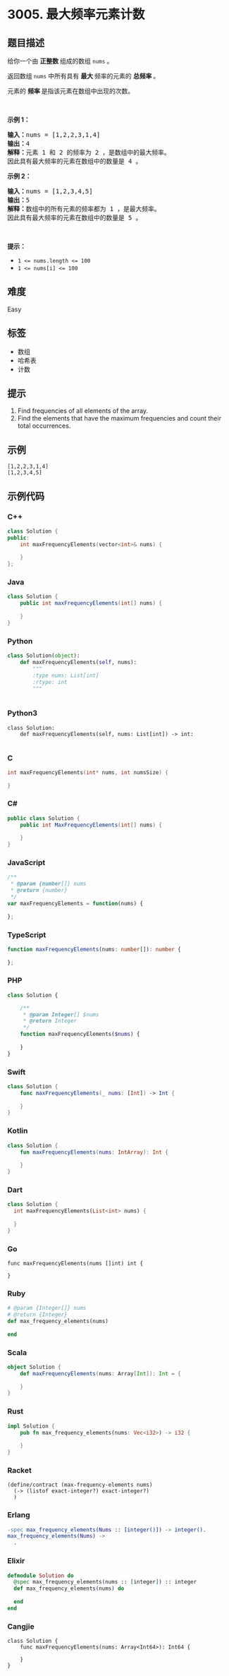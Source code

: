 # 3005. 最大频率元素计数

## 题目描述

<p>给你一个由 <strong>正整数 </strong>组成的数组 <code>nums</code> 。</p>

<p>返回数组 <code>nums</code> 中所有具有 <strong>最大 </strong>频率的元素的 <strong>总频率 </strong>。</p>

<p>元素的 <strong>频率 </strong>是指该元素在数组中出现的次数。</p>

<p>&nbsp;</p>

<p><strong class="example">示例 1：</strong></p>

<pre>
<strong>输入：</strong>nums = [1,2,2,3,1,4]
<strong>输出：</strong>4
<strong>解释：</strong>元素 1 和 2 的频率为 2 ，是数组中的最大频率。
因此具有最大频率的元素在数组中的数量是 4 。
</pre>

<p><strong class="example">示例 2：</strong></p>

<pre>
<strong>输入：</strong>nums = [1,2,3,4,5]
<strong>输出：</strong>5
<strong>解释：</strong>数组中的所有元素的频率都为 1 ，是最大频率。
因此具有最大频率的元素在数组中的数量是 5 。
</pre>

<p>&nbsp;</p>

<p><strong>提示：</strong></p>

<ul>
	<li><code>1 &lt;= nums.length &lt;= 100</code></li>
	<li><code>1 &lt;= nums[i] &lt;= 100</code></li>
</ul>


## 难度

Easy

## 标签

- 数组
- 哈希表
- 计数

## 提示

1. Find frequencies of all elements of the array.
2. Find the elements that have the maximum frequencies and count their total occurrences.

## 示例

```
[1,2,2,3,1,4]
[1,2,3,4,5]
```

## 示例代码

### C++

```cpp
class Solution {
public:
    int maxFrequencyElements(vector<int>& nums) {
        
    }
};
```

### Java

```java
class Solution {
    public int maxFrequencyElements(int[] nums) {
        
    }
}
```

### Python

```python
class Solution(object):
    def maxFrequencyElements(self, nums):
        """
        :type nums: List[int]
        :rtype: int
        """
        
```

### Python3

```python3
class Solution:
    def maxFrequencyElements(self, nums: List[int]) -> int:
        
```

### C

```c
int maxFrequencyElements(int* nums, int numsSize) {
    
}
```

### C#

```csharp
public class Solution {
    public int MaxFrequencyElements(int[] nums) {
        
    }
}
```

### JavaScript

```javascript
/**
 * @param {number[]} nums
 * @return {number}
 */
var maxFrequencyElements = function(nums) {
    
};
```

### TypeScript

```typescript
function maxFrequencyElements(nums: number[]): number {
    
};
```

### PHP

```php
class Solution {

    /**
     * @param Integer[] $nums
     * @return Integer
     */
    function maxFrequencyElements($nums) {
        
    }
}
```

### Swift

```swift
class Solution {
    func maxFrequencyElements(_ nums: [Int]) -> Int {
        
    }
}
```

### Kotlin

```kotlin
class Solution {
    fun maxFrequencyElements(nums: IntArray): Int {
        
    }
}
```

### Dart

```dart
class Solution {
  int maxFrequencyElements(List<int> nums) {
    
  }
}
```

### Go

```golang
func maxFrequencyElements(nums []int) int {
    
}
```

### Ruby

```ruby
# @param {Integer[]} nums
# @return {Integer}
def max_frequency_elements(nums)
    
end
```

### Scala

```scala
object Solution {
    def maxFrequencyElements(nums: Array[Int]): Int = {
        
    }
}
```

### Rust

```rust
impl Solution {
    pub fn max_frequency_elements(nums: Vec<i32>) -> i32 {
        
    }
}
```

### Racket

```racket
(define/contract (max-frequency-elements nums)
  (-> (listof exact-integer?) exact-integer?)
  )
```

### Erlang

```erlang
-spec max_frequency_elements(Nums :: [integer()]) -> integer().
max_frequency_elements(Nums) ->
  .
```

### Elixir

```elixir
defmodule Solution do
  @spec max_frequency_elements(nums :: [integer]) :: integer
  def max_frequency_elements(nums) do
    
  end
end
```

### Cangjie

```cangjie
class Solution {
    func maxFrequencyElements(nums: Array<Int64>): Int64 {

    }
}
```

